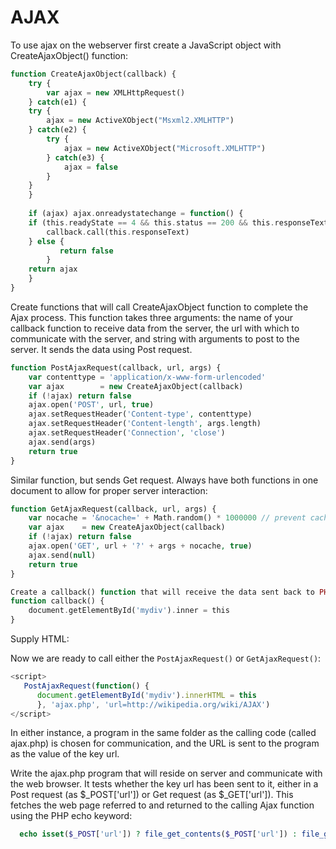 # AJAX
To use ajax on the webserver first create a JavaScript object with CreateAjaxObject() function:
```php
function CreateAjaxObject(callback) {
    try {
        var ajax = new XMLHttpRequest()
    } catch(e1) {
	try {
	    ajax = new ActiveXObject("Msxml2.XMLHTTP")
	} catch(e2) {
	    try {
	        ajax = new ActiveXObject("Microsoft.XMLHTTP")
	    } catch(e3) {
	        ajax = false
	    }
	}
    }
    
    if (ajax) ajax.onreadystatechange = function() {
	if (this.readyState == 4 && this.status == 200 && this.responseText != null) {
	    callback.call(this.responseText)
	} else {
           return false
        }
    return ajax
    }
}
```
Create functions that will call CreateAjaxObject function to complete the Ajax process. This function takes three arguments: the name of your callback function to receive data from the server, the url with which to communicate with the server, and string with arguments to post to the server. It sends the data using Post request.
```php
function PostAjaxRequest(callback, url, args) {
	var contenttype = 'application/x-www-form-urlencoded'
	var ajax        = new CreateAjaxObject(callback)
	if (!ajax) return false
	ajax.open('POST', url, true)
	ajax.setRequestHeader('Content-type', contenttype)
	ajax.setRequestHeader('Content-length', args.length)
	ajax.setRequestHeader('Connection', 'close')
	ajax.send(args)
	return true
}
```
Similar function, but sends Get request. Always have both functions in one document to allow for proper server interaction:
```php
function GetAjaxRequest(callback, url, args) {
	var nocache = '&nocache=' + Math.random() * 1000000 // prevent caching
	var ajax    = new CreateAjaxObject(callback)
	if (!ajax) return false
	ajax.open('GET', url + '?' + args + nocache, true)
	ajax.send(null)
	return true
}

Create a callback() function that will receive the data sent back to PHP via Ajax:
function callback() {
    document.getElementById('mydiv').inner = this
}
```
Supply HTML:
<div id='mydiv'></div>

Now we are ready to call either the ```PostAjaxRequest()``` or ```GetAjaxRequest()```:
```javascript
<script>
   PostAjaxRequest(function() {
      document.getElementById('mydiv').innerHTML = this
      }, 'ajax.php', 'url=http://wikipedia.org/wiki/AJAX')
</script>
````
In either instance, a program in the same folder as the calling code (called ajax.php) is chosen for communication, and the URL is sent to the program as the value of the key url.

Write the ajax.php program that will reside on server and communicate with the web browser. It tests whether the key url has been sent to it, either in a Post request (as $_POST['url']) or Get request (as $_GET['url']). This fetches the web page referred to and returned to the calling Ajax function using the PHP echo keyword:
```php
  echo isset($_POST['url']) ? file_get_contents($_POST['url']) : file_get_contents($_GET['url']);
```
